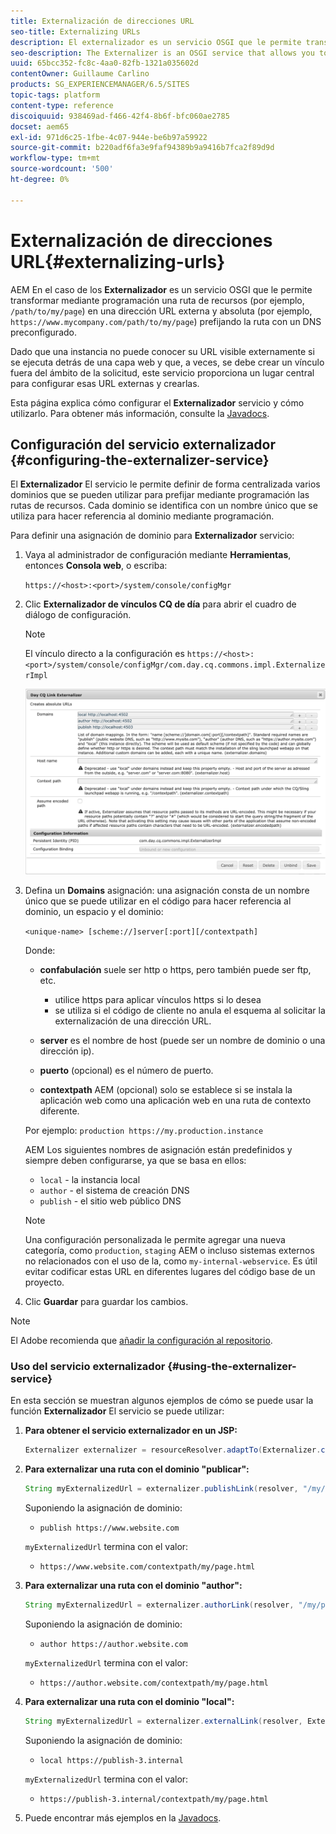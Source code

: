 ```yaml
---
title: Externalización de direcciones URL
seo-title: Externalizing URLs
description: El externalizador es un servicio OSGI que le permite transformar mediante programación una ruta de recurso en una dirección URL externa y absoluta
seo-description: The Externalizer is an OSGI service that allows you to programmatically transform a resource path into an external and absolute URL
uuid: 65bcc352-fc8c-4aa0-82fb-1321a035602d
contentOwner: Guillaume Carlino
products: SG_EXPERIENCEMANAGER/6.5/SITES
topic-tags: platform
content-type: reference
discoiquuid: 938469ad-f466-42f4-8b6f-bfc060ae2785
docset: aem65
exl-id: 971d6c25-1fbe-4c07-944e-be6b97a59922
source-git-commit: b220adf6fa3e9faf94389b9a9416b7fca2f89d9d
workflow-type: tm+mt
source-wordcount: '500'
ht-degree: 0%

---
```


# Externalización de direcciones URL{#externalizing-urls}

AEM En el caso de los **Externalizador** es un servicio OSGI que le permite transformar mediante programación una ruta de recursos (por ejemplo, `/path/to/my/page`) en una dirección URL externa y absoluta (por ejemplo, `https://www.mycompany.com/path/to/my/page`) prefijando la ruta con un DNS preconfigurado.

Dado que una instancia no puede conocer su URL visible externamente si se ejecuta detrás de una capa web y que, a veces, se debe crear un vínculo fuera del ámbito de la solicitud, este servicio proporciona un lugar central para configurar esas URL externas y crearlas.

Esta página explica cómo configurar el **Externalizador** servicio y cómo utilizarlo. Para obtener más información, consulte la [Javadocs](https://helpx.adobe.com/experience-manager/6-5/sites/developing/using/reference-materials/javadoc/com/day/cq/commons/Externalizer.html).

## Configuración del servicio externalizador {#configuring-the-externalizer-service}

El **Externalizador** El servicio le permite definir de forma centralizada varios dominios que se pueden utilizar para prefijar mediante programación las rutas de recursos. Cada dominio se identifica con un nombre único que se utiliza para hacer referencia al dominio mediante programación.

Para definir una asignación de dominio para **Externalizador** servicio:

1. Vaya al administrador de configuración mediante **Herramientas**, entonces **Consola web**, o escriba:

   `https://<host>:<port>/system/console/configMgr`

1. Clic **Externalizador de vínculos CQ de día** para abrir el cuadro de diálogo de configuración.

   >[!NOTE]
   >
   >El vínculo directo a la configuración es `https://<host>:<port>/system/console/configMgr/com.day.cq.commons.impl.ExternalizerImpl`

   ![aem-externalizer-01](assets/aem-externalizer-01.png)

1. Defina un **Domains** asignación: una asignación consta de un nombre único que se puede utilizar en el código para hacer referencia al dominio, un espacio y el dominio:

   `<unique-name> [scheme://]server[:port][/contextpath]`

   Donde:

   * **confabulación** suele ser http o https, pero también puede ser ftp, etc.

      * utilice https para aplicar vínculos https si lo desea
      * se utiliza si el código de cliente no anula el esquema al solicitar la externalización de una dirección URL.
   * **server** es el nombre de host (puede ser un nombre de dominio o una dirección ip).
   * **puerto** (opcional) es el número de puerto.
   * **contextpath** AEM (opcional) solo se establece si se instala la aplicación web como una aplicación web en una ruta de contexto diferente.

   Por ejemplo: `production https://my.production.instance`

   AEM Los siguientes nombres de asignación están predefinidos y siempre deben configurarse, ya que se basa en ellos:

   * `local` - la instancia local
   * `author` - el sistema de creación DNS
   * `publish` - el sitio web público DNS

   >[!NOTE]
   >
   >Una configuración personalizada le permite agregar una nueva categoría, como `production`, `staging` AEM o incluso sistemas externos no relacionados con el uso de la, como `my-internal-webservice`. Es útil evitar codificar estas URL en diferentes lugares del código base de un proyecto.

1. Clic **Guardar** para guardar los cambios.

>[!NOTE]
>
>El Adobe recomienda que [añadir la configuración al repositorio](/help/sites-deploying/configuring.md#addinganewconfigurationtotherepository).

### Uso del servicio externalizador {#using-the-externalizer-service}

En esta sección se muestran algunos ejemplos de cómo se puede usar la función **Externalizador** El servicio se puede utilizar:

1. **Para obtener el servicio externalizador en un JSP:**

   ```java
   Externalizer externalizer = resourceResolver.adaptTo(Externalizer.class);
   ```

1. **Para externalizar una ruta con el dominio &quot;publicar&quot;:**

   ```java
   String myExternalizedUrl = externalizer.publishLink(resolver, "/my/page") + ".html";
   ```

   Suponiendo la asignación de dominio:

   * `publish https://www.website.com`

   `myExternalizedUrl` termina con el valor:

   * `https://www.website.com/contextpath/my/page.html`


1. **Para externalizar una ruta con el dominio &quot;author&quot;:**

   ```java
   String myExternalizedUrl = externalizer.authorLink(resolver, "/my/page") + ".html";
   ```

   Suponiendo la asignación de dominio:

   * `author https://author.website.com`

   `myExternalizedUrl` termina con el valor:

   * `https://author.website.com/contextpath/my/page.html`


1. **Para externalizar una ruta con el dominio &quot;local&quot;:**

   ```java
   String myExternalizedUrl = externalizer.externalLink(resolver, Externalizer.LOCAL, "/my/page") + ".html";
   ```

   Suponiendo la asignación de dominio:

   * `local https://publish-3.internal`

   `myExternalizedUrl` termina con el valor:

   * `https://publish-3.internal/contextpath/my/page.html`


1. Puede encontrar más ejemplos en la [Javadocs](https://helpx.adobe.com/experience-manager/6-5/sites/developing/using/reference-materials/javadoc/com/day/cq/commons/Externalizer.html).
